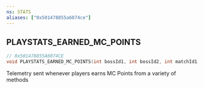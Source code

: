 ```yaml
---
ns: STATS
aliases: ["0x501478855a6074ce"]
---
```

## PLAYSTATS_EARNED_MC_POINTS

```c
// 0x501478855A6074CE
void PLAYSTATS_EARNED_MC_POINTS(int bossId1, int bossId2, int matchId1, int matchId2, int method, int amount);
```

Telemetry sent whenever players earns MC Points from a variety of methods

